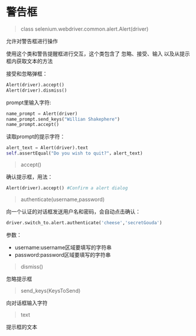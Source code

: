 # 警告框

>class selenium.webdriver.common.alert.Alert(driver)

允许对警告框进行操作

使用这个类和警告提醒框进行交互，这个类包含了 忽略、接受、输入 以及从提示框内获取文本的方法

接受和忽略弹框：
```python
Alert(driver).accept()
Alert(driver).dismiss()
```

prompt里输入字符:
```python
name_prompt = Alert(driver)
name_prompt.send_keys("Willian Shakephere")
name_prompt.accept()
```

读取prompt的提示字符：
```python
alert_text = Alert(driver).text
self.assertEqual("Do you wish to quit?"，alert_text)
```

>accept()

确认提示框，用法：
```python
Alert(driver).accept() #Confirm a alert dialog
```

>authenticate(username,password)

向一个认证的对话框发送用户名和密码，会自动点击确认：
```python
driver.switch_to.alert.authenticate('cheese','secretGouda')
```
参数：
* username:username区域要填写的字符串
* password:password区域要填写的字符串

>dismiss()

忽略提示框

>send_keys(KeysToSend)

向对话框输入字符

>text

提示框的文本

